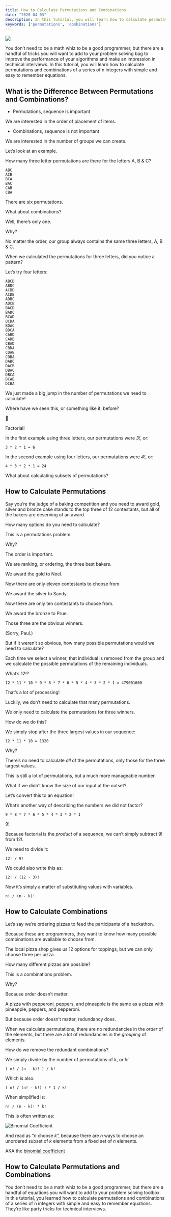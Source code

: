 ```yaml
---
title: How to Calculate Permutations and Combinations
date: "2020-04-03"
description: In this tutorial, you will learn how to calculate permutations and combinations of a series of n integers with simple and easy to remember equations.
keywords: ['permutations', 'combinations']
---
```


![](./jarednielsen-calculate-permutations-combinations.png)

You don’t need to be a math whiz to be a good programmer, but there are a handful of tricks you will want to add to your problem solving bag to improve the performance of your algorithms and make an impression in technical interviews. In this tutorial, you will learn how to calculate permutations and combinations of a series of n integers with simple and easy to remember equations.


## What is the Difference Between Permutations and Combinations? 

* Permutations, sequence is important

We are interested in the order of placement of items.
 
* Combinations, sequence is not important

We are interested in the number of groups we can create.

Let’s look at an example.

How many three letter permutations are there for the letters A, B & C?
```
ABC
ACB
BCA
BAC
CAB
CBA
```

There are six permutations. 

What about combinations? 

Well, there’s only one.

Why?

No matter the order, our group always contains the same three letters, A, B & C.

When we calculated the permutations for three letters, did you notice a pattern? 

Let’s try four letters:
```
ABCD
ABDC
ACBD
ACDB
ADBC
ADCB
BACD 
BADC
BCAD
BCDA
BDAC
BDCA
CABD 
CADB
CBAD 
CBDA
CDAB
CDBA
DABC
DACB
DBAC 
DBCA
DCAB 
DCBA 
```

We just made a big jump in the number of permutations we need to calculate! 

Where have we seen this, or something like it, before? 

🤔

Factorial!

In the first example using three letters, our permutations were _3!_, or:
```
3 * 2 * 1 = 6
```

In the second example using four letters, our permutations were _4!_, or:
```
4 * 3 * 2 * 1 = 24
```

What about calculating subsets of permutations?


## How to Calculate Permutations

Say you’re the judge of a baking competition and you need to award gold, silver and bronze cake stands to the top three of 12 contestants, but all of the bakers are deserving of an award.

How many options do you need to calculate? 

This is a permutations problem.

Why?

The order is important. 

We are ranking, or ordering, the three best bakers. 

We award the gold to Noel. 

Now there are only eleven contestants to choose from.

We award the silver to Sandy.

Now there are only ten contestants to choose from.

We award the bronze to Prue. 

Those three are the obvious winners. 

(Sorry, Paul.)

But if it weren’t so obvious, how many possible permutations would we need to calculate?

Each time we select a winner, that individual is removed from the group and we calculate the possible permutations of the remaining individuals. 

What’s 12!?
```
12 * 11 * 10 * 9 * 8 * 7 * 6 * 5 * 4 * 3 * 2 * 1 = 479001600
```

That’s a lot of processing!

Luckily, we don’t need to calculate that many permutations. 

We only need to calculate the permutations for three winners.

How do we do this? 

We simply stop after the three largest values in our sequence:
```
12 * 11 * 10 = 1320
```

Why?


There’s no need to calculate _all_ of the permutations, only those for the three largest values. 

This is still a lot of permutations, but a much more manageable number. 

What if we didn’t know the size of our input at the outset? 

Let’s convert this to an equation!

What’s another way of describing the numbers we did not factor?
```
9 * 8 * 7 * 6 * 5 * 4 * 3 * 2 * 1
```

9!

Because factorial is the _product_ of a sequence, we can’t simply subtract 9! from 12!. 

We need to divide it:
```
12! / 9!
```

We could also write this as:
```
12! / (12 - 3)!
```

Now it’s simply a matter of substituting values with variables. 
```
n! / (n - k)!
```


## How to Calculate Combinations

Let’s say we’re ordering pizzas to feed the participants of a hackathon. 

Because these are programmers, they want to know how many possible combinations are available to choose from. 

The local pizza shop gives us 12 options for toppings, but we can only choose three per pizza. 

How many different pizzas are possible? 

This is a combinations problem.

Why? 

Because order doesn’t matter.

A pizza with pepperoni, peppers, and pineapple is the same as a pizza with pineapple, peppers, and pepperoni.

But because order doesn’t matter, redundancy does. 

When we calculate permutations, there are no redundancies in the _order_ of the elements, but there are a lot of redundancies in the _grouping_ of elements. 

How do we remove the redundant combinations? 

We simply divide by the number of permutations of _k_, or _k!_
```
( n! / (n - k)! ) / k!
```

Which is also: 
```
( n! / (n! - k!) ) * 1 / k!
```

When simplified is:
```
n! / (n - k)! * k!
```

This is often written as:

![Binomial Coefficient](./binomial-coefficient.png)

And read as “_n_ choose _k_”, because there are _n_ ways to choose an unordered subset of _k_ elements from a fixed set of _n_ elements.

AKA the [binomial coefficient](https://en.wikipedia.org/wiki/Binomial_coefficient)


## How to Calculate Permutations and Combinations

You don’t need to be a math whiz to be a good programmer, but there are a handful of equations you will want to add to your problem solving toolbox. In this tutorial, you learned how to calculate permutations and combinations of a series of n integers with simple and easy to remember equations. They’re like party tricks for technical interviews. 
